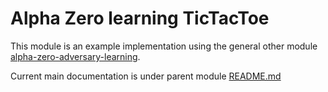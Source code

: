 Alpha Zero learning TicTacToe
=============================

This module is an example implementation using the general other module [alpha-zero-adversary-learning](https://github.com/evolutionsoftswiss/alpha-zero-learning/tree/master/alpha-zero-adversary-learning).

Current main documentation is under parent module [README.md](https://github.com/evolutionsoftswiss/alpha-zero-learning)
